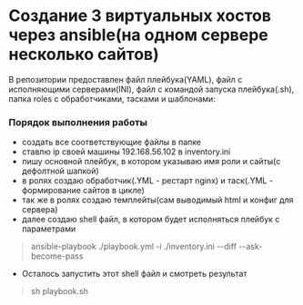 Создание 3 виртуальных хостов через ansible(на одном сервере несколько сайтов)
===
В репозитории предоставлен файл плейбука(YAML), файл с исполняющими серверами(INI), файл с командой запуска плейбука(.sh),
папка roles с обработчиками, тасками и шаблонами:

### Порядок выполнения работы
- создать все соответствующие файлы в папке 
- ставлю ip своей машины 192.168.56.102 в inventory.ini
- пишу основной плейбук, в котором указываю имя роли и сайты(с дефолтной шапкой)
- в ролях создаю обработчик(.YML - рестарт nginx) и таск(.YML - формирование сайтов в цикле)
- так же в ролях создаю темплейты(сам выводимый html и конфиг для сервера)
- далее создаю shell файл, в котором будет исполняться плейбук с параметрами
> ansible-playbook ./playbook.yml -i ./inventory.ini --diff --ask-become-pass
- Осталось запустить этот shell файл и смотреть результат
> sh playbook.sh
